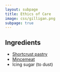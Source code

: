 ```yaml
---
layout: subpage
title: Ethics of Care
image: css/gilligan.png
subpage: true
---
```


## Ingredients

* [Shortcrust pastry](shortcrust-pastry.html)
* [Mincemeat](mincemeat.html)
* Icing sugar (to dust)
